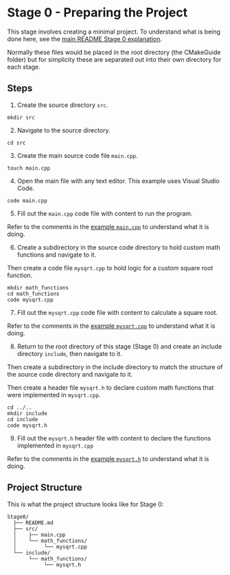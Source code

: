# Stage 0 - Preparing the Project

This stage involves creating a minimal project. To understand what is being done here, see the [main README Stage 0 explanation](../README.md#stage-0---preparing-the-project).

Normally these files would be placed in the root directory (the CMakeGuide folder) but for simplicity these are separated out into their own directory for each stage.

## Steps

1. Create the source directory `src`.

```
mkdir src
```

2. Navigate to the source directory.

```
cd src
```

3. Create the main source code file `main.cpp`.

```
touch main.cpp
```

4. Open the main file with any text editor. This example uses Visual Studio Code.

```
code main.cpp
```

5. Fill out the `main.cpp` code file with content to run the program.

Refer to the comments in the [example `main.cpp`](./src/main.cpp) to understand what it is doing.

6. Create a subdirectory in the source code directory to hold custom math functions and navigate to it.

Then create a code file `mysqrt.cpp` to hold logic for a custom square root function.

```
mkdir math_functions
cd math_functions
code mysqrt.cpp
```

7. Fill out the `mysqrt.cpp` code file with content to calculate a square root.

Refer to the comments in the [example `mysqrt.cpp`](./src/math_functions/mysqrt.cpp) to understand what it is doing.

8. Return to the root directory of this stage (Stage 0) and create an include directory `include`, then navigate to it.

Then create a subdirectory in the include directory to match the structure of the source code directory and navigate to it.

Then create a header file `mysqrt.h` to declare custom math functions that were implemented in `mysqrt.cpp`.

```
cd ../..
mkdir include
cd include
code mysqrt.h
```

9. Fill out the `mysqrt.h` header file with content to declare the functions implemented in `mysqrt.cpp`

Refer to the comments in the [example `mysqrt.h`](./include/math_functions/mysqrt.h) to understand what it is doing.

## Project Structure

This is what the project structure looks like for Stage 0:

```
Stage0/
  ├── README.md
  ├── src/
  │    ├── main.cpp
  │    └── math_functions/
  │         └── mysqrt.cpp
  └── include/
       └── math_functions/
            └── mysqrt.h
```
